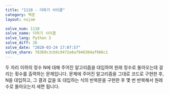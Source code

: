```yaml
---
title: "1110 - 더하기 사이클"
category: 백준
layout: nojam

solve_num: 1110
solve_name: 더하기 사이클
solve_lang: Python 3
solve_diff: 26
solve_date: "2020-03-24 17:07:57"
solve_share: 78369c3cb9c9472e8a7946304af986c1
---
```


두 자리 이하의 정수 N에 대해 주어진 알고리즘을 대입하여 원래 정수로 돌아오는데 걸리는 횟수를 출력하는 문제입니다. 문제에 주어진 알고리즘을 그대로 코드로 구현한 후, N을 대입하고, 그 결과 값을 또 대입하는 식의 반복문을 구현한 후 몇 번 반복해서 원래 수로 돌아오는지 세면 됩니다.
